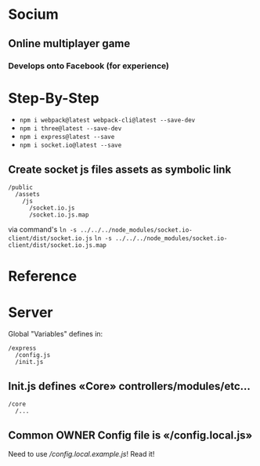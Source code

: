 # Socium
## Online multiplayer game
### Develops onto Facebook (for experience)



# Step-By-Step
* `npm i webpack@latest webpack-cli@latest --save-dev`
* `npm i three@latest --save-dev`
* `npm i express@latest --save`
* `npm i socket.io@latest --save`


## Create socket js files assets as symbolic link
```
/public
  /assets
    /js
      /socket.io.js
      /socket.io.js.map
```
via command's
`ln -s ../../../node_modules/socket.io-client/dist/socket.io.js`
`ln -s ../../../node_modules/socket.io-client/dist/socket.io.js.map`


# Reference

# Server
Global "Variables" defines in:
```
/express
  /config.js
  /init.js
```

## Init.js defines «Core» controllers/modules/etc...
```
/core
  /...
```


## Common OWNER Config file is «/config.local.js»

Need to use */config.local.example.js*! Read it!
